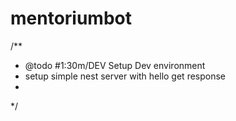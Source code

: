 # mentoriumbot

/**
 * @todo #1:30m/DEV Setup Dev environment
 *  setup simple nest server with hello get response
 *
 */
